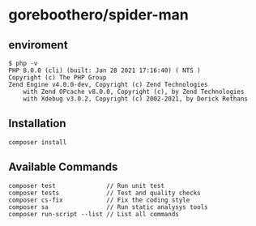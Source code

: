 # goreboothero/spider-man

## enviroment

```
$ php -v
PHP 8.0.0 (cli) (built: Jan 28 2021 17:16:40) ( NTS )
Copyright (c) The PHP Group
Zend Engine v4.0.0-dev, Copyright (c) Zend Technologies
    with Zend OPcache v8.0.0, Copyright (c), by Zend Technologies
    with Xdebug v3.0.2, Copyright (c) 2002-2021, by Derick Rethans
```

## Installation

    composer install

## Available Commands

    composer test              // Run unit test
    composer tests             // Test and quality checks
    composer cs-fix            // Fix the coding style
    composer sa                // Run static analysys tools
    composer run-script --list // List all commands
    
